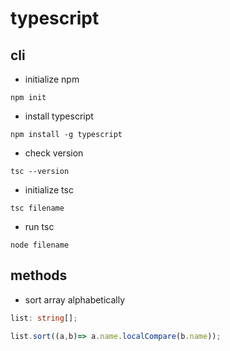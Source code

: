 # typescript

## cli

- initialize npm

`npm init`

- install typescript

`npm install -g typescript`

- check version

`tsc --version`

- initialize tsc

`tsc filename`

- run tsc

`node filename`

## methods

- sort array alphabetically

```ts
list: string[];

list.sort((a,b)=> a.name.localCompare(b.name));
```
